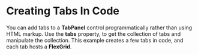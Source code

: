 Creating Tabs In Code
==========================

You can add tabs to a __TabPanel__ control programmatically rather than using HTML markup. Use the __tabs__ property, to get the collection of tabs and manipulate the collection. This example creates a few tabs in code, and each tab hosts a __FlexGrid__.